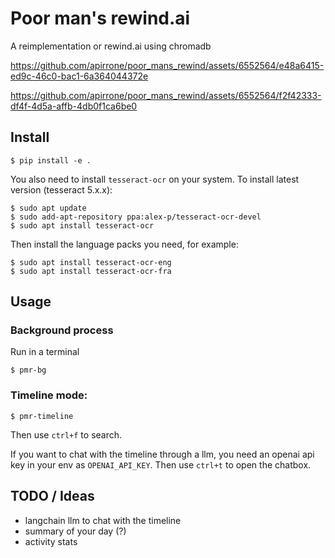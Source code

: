 # Poor man's rewind.ai

A reimplementation or rewind.ai using chromadb

https://github.com/apirrone/poor_mans_rewind/assets/6552564/e48a6415-ed9c-46c0-bac1-6a364044372e


https://github.com/apirrone/poor_mans_rewind/assets/6552564/f2f42333-df4f-4d5a-affb-4db0f1ca6be0





## Install

```console
$ pip install -e .
```

You also need to install `tesseract-ocr` on your system. To install latest version (tesseract 5.x.x):

```console
$ sudo apt update
$ sudo add-apt-repository ppa:alex-p/tesseract-ocr-devel
$ sudo apt install tesseract-ocr
```
Then install the language packs you need, for example:

```console
$ sudo apt install tesseract-ocr-eng
$ sudo apt install tesseract-ocr-fra
```

## Usage
### Background process
Run in a terminal  
```console
$ pmr-bg
```

### Timeline mode: 

```console
$ pmr-timeline
```

Then use `ctrl+f` to search.

If you want to chat with the timeline through a llm, you need an openai api key in your env as `OPENAI_API_KEY`.
Then use `ctrl+t` to open the chatbox.


## TODO / Ideas
- langchain llm to chat with the timeline
- summary of your day (?)
- activity stats
  

